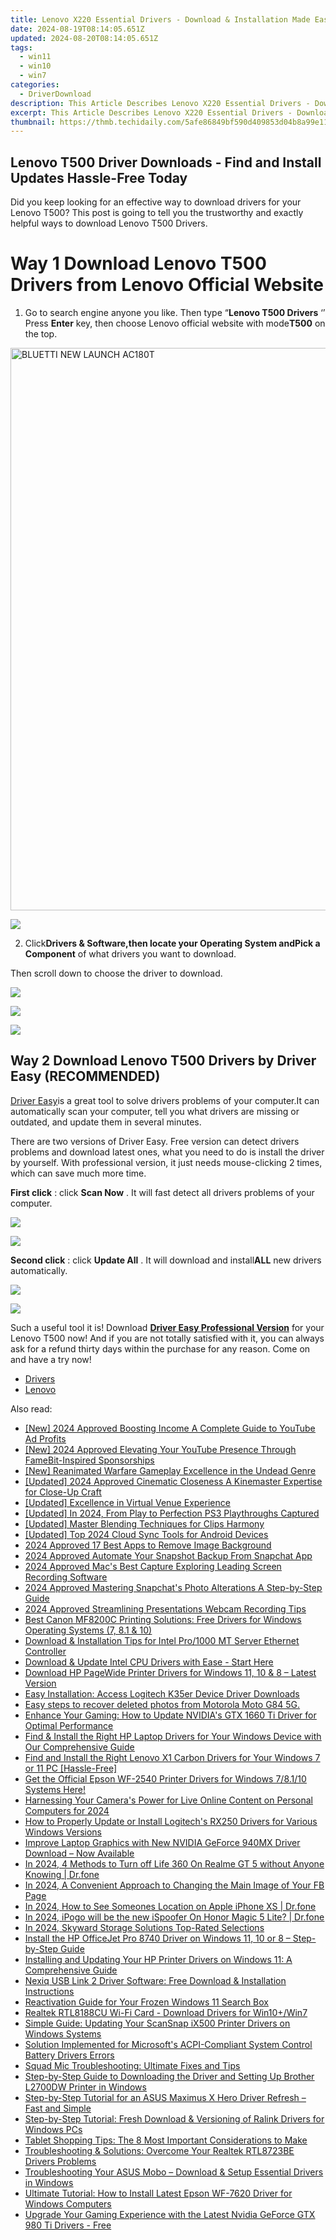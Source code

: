 ```yaml
---
title: Lenovo X220 Essential Drivers - Download & Installation Made Easy
date: 2024-08-19T08:14:05.651Z
updated: 2024-08-20T08:14:05.651Z
tags:
  - win11
  - win10
  - win7
categories:
  - DriverDownload
description: This Article Describes Lenovo X220 Essential Drivers - Download & Installation Made Easy
excerpt: This Article Describes Lenovo X220 Essential Drivers - Download & Installation Made Easy
thumbnail: https://thmb.techidaily.com/5afe86849bf590d409853d04b8a99e11d10b3e991d982afab53fab4cf94688c5.jpg
---
```


## Lenovo T500 Driver Downloads - Find and Install Updates Hassle-Free Today

Did you keep looking for an effective way to download drivers for your Lenovo T500? This post is going to tell you the trustworthy and exactly helpful ways to download Lenovo T500 Drivers.

# Way 1 Download Lenovo T500 Drivers from Lenovo Official Website

1) Go to search engine anyone you like.
 Then type “**Lenovo T500 Drivers** ‘’
Press **Enter** key,  then choose Lenovo official website with mode**T500** on the top.  
  
<!-- affiliate ads begin -->
<a href="https://bluettide.pxf.io/c/5597632/2042332/17092" target="_top" id="2042332"><img src="//a.impactradius-go.com/display-ad/17092-2042332" border="0" alt="BLUETTI NEW LAUNCH AC180T" width="960" height="900"/></a><img height="0" width="0" src="https://imp.pxf.io/i/5597632/2042332/17092" style="position:absolute;visibility:hidden;" border="0" />
<!-- affiliate ads end -->
![](https://images.drivereasy.com/wp-content/uploads/2017/01/1-12.png)
  
2) Click**Drivers & Software,**then locate your **Operating System** and**Pick a Component** of what drivers you want to download.  
  
Then scroll down to choose the driver to download.  
  
<!-- affiliate ads begin -->
<a href="https://shop.manycam.com/order/checkout.php?PRODS=17729331&QTY=1&AFFILIATE=108875&CART=1"><img src="https://secure.avangate.com/images/merchant/8230bea7d54bcdf99cdfe85cb07313d5/mcaffbanner600x500.png" border="0"></a>
<!-- affiliate ads end -->
![](https://images.drivereasy.com/wp-content/uploads/2017/01/2-6.png)

<!-- affiliate ads begin -->
<a href="https://shop.copernic.com/order/checkout.php?PRODS=41033095&QTY=1&AFFILIATE=108875&CART=1"><img src="https://secure.2checkout.com/images/merchant/8d30aa96e72440759f74bd2306c1fa3d/Copernic-2023-Affiliate-728x90-Advanced-3YR.png" border="0"></a>
<!-- affiliate ads end -->
## Way 2 Download Lenovo T500 Drivers by Driver Easy (RECOMMENDED)

[Driver Easy](https://tools.techidaily.com/drivereasy/download/)is a great tool to solve drivers problems of your computer.It can automatically scan  your computer, tell you what drivers are missing or outdated, and update them in several minutes.  
  
 There are two versions of Driver Easy. Free version can detect drivers problems and download latest ones, what you need to do is install the driver by yourself. With professional version, it just needs mouse-clicking 2 times, which can save much more time.  
  
**First click** : click **Scan Now** . It will fast detect all drivers problems of your computer.  
  
<!-- affiliate ads begin -->
<a href="https://secure.2checkout.com/order/checkout.php?PRODS=3851655&QTY=1&AFFILIATE=108875&CART=1"><img src="http://www.aiseesoft.com/avangate/30p/banner.jpg" border="0"></a>
<!-- affiliate ads end -->
![](https://images.drivereasy.com/wp-content/uploads/2017/01/SCAN.jpg)
  
**Second click** : click **Update All** . It will download and install**ALL** new drivers automatically.  
  
<!-- affiliate ads begin -->
<a href="https://store.massmailsoftware.com/order/checkout.php?PRODS=1300375&QTY=1&AFFILIATE=108875&CART=1"><img src="https://secure.avangate.com/images/merchant/dc87c13749315c7217cdc4ac692e704c/banera_for_partners-15_%281%29.jpg" border="0"></a>
<!-- affiliate ads end -->
![](https://images.drivereasy.com/wp-content/uploads/2017/01/Lenovo-T500.jpg)
  
 Such a useful tool it is! Download **[Driver Easy Professional Version](https://tools.techidaily.com/drivereasy/download/)**  for your Lenovo T500 now! And if you are not totally satisfied with it, you can always ask for a refund thirty days within the purchase for any reason. Come on and have a try now!
  
* [Drivers](https://tools.techidaily.com/drivereasy/download/)
* [Lenovo](https://tools.techidaily.com/drivereasy/download/)

<ins class="adsbygoogle"
     style="display:block"
     data-ad-format="autorelaxed"
     data-ad-client="ca-pub-7571918770474297"
     data-ad-slot="1223367746"></ins>



<ins class="adsbygoogle"
     style="display:block"
     data-ad-client="ca-pub-7571918770474297"
     data-ad-slot="8358498916"
     data-ad-format="auto"
     data-full-width-responsive="true"></ins>

<span class="atpl-alsoreadstyle">Also read:</span>
<div><ul>
<li><a href="https://youtube-zero.techidaily.com/024-approved-boosting-income-a-complete-guide-to-youtube-ad-profits/"><u>[New] 2024 Approved  Boosting Income  A Complete Guide to YouTube Ad Profits</u></a></li>
<li><a href="https://youtube-webster.techidaily.com/024-approved-elevating-your-youtube-presence-through-famebit-inspired-sponsorships/"><u>[New] 2024 Approved  Elevating Your YouTube Presence Through FameBit-Inspired Sponsorships</u></a></li>
<li><a href="https://desktop-recording.techidaily.com/new-reanimated-warfare-gameplay-excellence-in-the-undead-genre/"><u>[New] Reanimated Warfare  Gameplay Excellence in the Undead Genre</u></a></li>
<li><a href="https://fox-hovers.techidaily.com/updated-2024-approved-cinematic-closeness-a-kinemaster-expertise-for-close-up-craft/"><u>[Updated] 2024 Approved  Cinematic Closeness  A Kinemaster Expertise for Close-Up Craft</u></a></li>
<li><a href="https://some-knowledge.techidaily.com/updated-excellence-in-virtual-venue-experience/"><u>[Updated] Excellence in Virtual Venue Experience</u></a></li>
<li><a href="https://on-screen-recording.techidaily.com/updated-in-2024-from-play-to-perfection-ps3-playthroughs-captured/"><u>[Updated] In 2024, From Play to Perfection  PS3 Playthroughs Captured</u></a></li>
<li><a href="https://desktop-recording.techidaily.com/updated-master-blending-techniques-for-clips-harmony/"><u>[Updated] Master Blending Techniques for Clips Harmony</u></a></li>
<li><a href="https://some-guidance.techidaily.com/updated-top-2024-cloud-sync-tools-for-android-devices/"><u>[Updated] Top 2024 Cloud Sync Tools for Android Devices</u></a></li>
<li><a href="https://extra-information.techidaily.com/2024-approved-17-best-apps-to-remove-image-background/"><u>2024 Approved  17 Best Apps to Remove Image Background</u></a></li>
<li><a href="https://snapchat-videos.techidaily.com/2024-approved-automate-your-snapshot-backup-from-snapchat-app/"><u>2024 Approved  Automate Your Snapshot Backup From Snapchat App</u></a></li>
<li><a href="https://screen-mirroring-recording.techidaily.com/2024-approved-macs-best-capture-exploring-leading-screen-recording-software/"><u>2024 Approved  Mac's Best Capture  Exploring Leading Screen Recording Software</u></a></li>
<li><a href="https://snapchat-videos.techidaily.com/2024-approved-mastering-snapchats-photo-alterations-a-step-by-step-guide/"><u>2024 Approved  Mastering Snapchat's Photo Alterations  A Step-by-Step Guide</u></a></li>
<li><a href="https://screen-activity-recording.techidaily.com/2024-approved-streamlining-presentations-webcam-recording-tips/"><u>2024 Approved  Streamlining Presentations  Webcam Recording Tips</u></a></li>
<li><a href="https://win-dash.techidaily.com/best-canon-mf8200c-printing-solutions-free-drivers-for-windows-operating-systems-7-81-and-10/"><u>Best Canon MF8200C Printing Solutions: Free Drivers for Windows Operating Systems (7, 8.1 & 10)</u></a></li>
<li><a href="https://win-dash.techidaily.com/download-and-installation-tips-for-intel-pro1000-mt-server-ethernet-controller/"><u>Download & Installation Tips for Intel Pro/1000 MT Server Ethernet Controller</u></a></li>
<li><a href="https://win-dash.techidaily.com/download-and-update-intel-cpu-drivers-with-ease-start-here/"><u>Download & Update Intel CPU Drivers with Ease - Start Here</u></a></li>
<li><a href="https://win-dash.techidaily.com/download-hp-pagewide-printer-drivers-for-windows-11-10-and-8-latest-version/"><u>Download HP PageWide Printer Drivers for Windows 11, 10 & 8 – Latest Version</u></a></li>
<li><a href="https://win-dash.techidaily.com/easy-installation-access-logitech-k35er-device-driver-downloads/"><u>Easy Installation: Access Logitech K35er Device Driver Downloads</u></a></li>
<li><a href="https://phone-solutions.techidaily.com/easy-steps-to-recover-deleted-photos-from-motorola-moto-g84-5g-by-fonelab-android-recover-photos/"><u>Easy steps to recover deleted photos from Motorola Moto G84 5G.</u></a></li>
<li><a href="https://win-dash.techidaily.com/enhance-your-gaming-how-to-update-nvidias-gtx-1660-ti-driver-for-optimal-performance/"><u>Enhance Your Gaming: How to Update NVIDIA's GTX 1660 Ti Driver for Optimal Performance</u></a></li>
<li><a href="https://win-dash.techidaily.com/find-and-install-the-right-hp-laptop-drivers-for-your-windows-device-with-our-comprehensive-guide/"><u>Find & Install the Right HP Laptop Drivers for Your Windows Device with Our Comprehensive Guide</u></a></li>
<li><a href="https://win-dash.techidaily.com/find-and-install-the-right-lenovo-x1-carbon-drivers-for-your-windows-7-or-11-pc-hassle-free/"><u>Find and Install the Right Lenovo X1 Carbon Drivers for Your Windows 7 or 11 PC [Hassle-Free]</u></a></li>
<li><a href="https://win-dash.techidaily.com/get-the-official-epson-wf-2540-printer-drivers-for-windows-78110-systems-here/"><u>Get the Official Epson WF-2540 Printer Drivers for Windows 7/8.1/10 Systems Here!</u></a></li>
<li><a href="https://facebook-video-files.techidaily.com/harnessing-your-cameras-power-for-live-online-content-on-personal-computers-for-2024/"><u>Harnessing Your Camera's Power for Live Online Content on Personal Computers for 2024</u></a></li>
<li><a href="https://win-dash.techidaily.com/how-to-properly-update-or-install-logitechs-rx250-drivers-for-various-windows-versions/"><u>How to Properly Update or Install Logitech's RX250 Drivers for Various Windows Versions</u></a></li>
<li><a href="https://win-dash.techidaily.com/improve-laptop-graphics-with-new-nvidia-geforce-940mx-driver-download-now-available/"><u>Improve Laptop Graphics with New NVIDIA GeForce 940MX Driver Download – Now Available</u></a></li>
<li><a href="https://fake-location.techidaily.com/in-2024-4-methods-to-turn-off-life-360-on-realme-gt-5-without-anyone-knowing-drfone-by-drfone-virtual-android/"><u>In 2024, 4 Methods to Turn off Life 360 On Realme GT 5 without Anyone Knowing | Dr.fone</u></a></li>
<li><a href="https://facebook-clips.techidaily.com/in-2024-a-convenient-approach-to-changing-the-main-image-of-your-fb-page/"><u>In 2024, A Convenient Approach to Changing the Main Image of Your FB Page</u></a></li>
<li><a href="https://iphone-location.techidaily.com/in-2024-how-to-see-someones-location-on-apple-iphone-xs-drfone-by-drfone-virtual-ios/"><u>In 2024, How to See Someones Location on Apple iPhone XS | Dr.fone</u></a></li>
<li><a href="https://pokemon-go-android.techidaily.com/in-2024-ipogo-will-be-the-new-ispoofer-on-honor-magic-5-lite-drfone-by-drfone-virtual-android/"><u>In 2024, iPogo will be the new iSpoofer On Honor Magic 5 Lite? | Dr.fone</u></a></li>
<li><a href="https://fox-http.techidaily.com/in-2024-skyward-storage-solutions-top-rated-selections/"><u>In 2024, Skyward Storage Solutions  Top-Rated Selections</u></a></li>
<li><a href="https://win-dash.techidaily.com/install-the-hp-officejet-pro-8740-driver-on-windows-11-10-or-8-step-by-step-guide/"><u>Install the HP OfficeJet Pro 8740 Driver on Windows 11, 10 or 8 – Step-by-Step Guide</u></a></li>
<li><a href="https://win-dash.techidaily.com/installing-and-updating-your-hp-printer-drivers-on-windows-11-a-comprehensive-guide/"><u>Installing and Updating Your HP Printer Drivers on Windows 11: A Comprehensive Guide</u></a></li>
<li><a href="https://win-dash.techidaily.com/nexiq-usb-link-2-driver-software-free-download-and-installation-instructions/"><u>Nexiq USB Link 2 Driver Software: Free Download & Installation Instructions</u></a></li>
<li><a href="https://win11-tips.techidaily.com/reactivation-guide-for-your-frozen-windows-11-search-box/"><u>Reactivation Guide for Your Frozen Windows 11 Search Box</u></a></li>
<li><a href="https://win-dash.techidaily.com/realtek-rtl8188cu-wi-fi-card-download-drivers-for-win10pluswin7/"><u>Realtek RTL8188CU Wi-Fi Card - Download Drivers for Win10+/Win7</u></a></li>
<li><a href="https://win-dash.techidaily.com/simple-guide-updating-your-scansnap-ix500-printer-drivers-on-windows-systems/"><u>Simple Guide: Updating Your ScanSnap iX500 Printer Drivers on Windows Systems</u></a></li>
<li><a href="https://win-dash.techidaily.com/solution-implemented-for-microsofts-acpi-compliant-system-control-battery-drivers-errors/"><u>Solution Implemented for Microsoft's ACPI-Compliant System Control Battery Drivers Errors</u></a></li>
<li><a href="https://sound-issues.techidaily.com/squad-mic-troubleshooting-ultimate-fixes-and-tips/"><u>Squad Mic Troubleshooting: Ultimate Fixes and Tips</u></a></li>
<li><a href="https://win-dash.techidaily.com/step-by-step-guide-to-downloading-the-driver-and-setting-up-brother-l2700dw-printer-in-windows/"><u>Step-by-Step Guide to Downloading the Driver and Setting Up Brother L2700DW Printer in Windows</u></a></li>
<li><a href="https://win-dash.techidaily.com/step-by-step-tutorial-for-an-asus-maximus-x-hero-driver-refresh-fast-and-simple/"><u>Step-by-Step Tutorial for an ASUS Maximus X Hero Driver Refresh – Fast and Simple</u></a></li>
<li><a href="https://win-dash.techidaily.com/step-by-step-tutorial-fresh-download-and-versioning-of-ralink-drivers-for-windows-pcs/"><u>Step-by-Step Tutorial: Fresh Download & Versioning of Ralink Drivers for Windows PCs</u></a></li>
<li><a href="https://buynow-tips.techidaily.com/tablet-shopping-tips-the-8-most-important-considerations-to-make/"><u>Tablet Shopping Tips: The 8 Most Important Considerations to Make</u></a></li>
<li><a href="https://win-dash.techidaily.com/troubleshooting-and-solutions-overcome-your-realtek-rtl8723be-drivers-problems/"><u>Troubleshooting & Solutions: Overcome Your Realtek RTL8723BE Drivers Problems</u></a></li>
<li><a href="https://win-dash.techidaily.com/troubleshooting-your-asus-mobo-download-and-setup-essential-drivers-in-windows/"><u>Troubleshooting Your ASUS Mobo – Download & Setup Essential Drivers in Windows</u></a></li>
<li><a href="https://win-dash.techidaily.com/ultimate-tutorial-how-to-install-latest-epson-wf-7620-driver-for-windows-computers/"><u>Ultimate Tutorial: How to Install Latest Epson WF-7620 Driver for Windows Computers</u></a></li>
<li><a href="https://win-dash.techidaily.com/upgrade-your-gaming-experience-with-the-latest-nvidia-geforce-gtx-980-ti-drivers-free/"><u>Upgrade Your Gaming Experience with the Latest Nvidia GeForce GTX 980 Ti Drivers - Free</u></a></li>
</ul></div>
